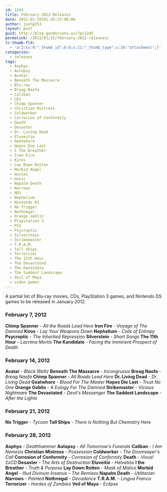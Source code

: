 ```yaml
---
id: 1245
title: February 2012 Releases
date: 2012-01-25T01:45:23-08:00
author: joshg253
layout: post
guid: http://blog.gundersons.us/?p=1245
permalink: /2012/01/25/february-2012-releases/
tc-thumb-fld:
  - 'a:2:{s:9:"_thumb_id";b:0;s:11:"_thumb_type";s:10:"attachment";}'
categories:
  - releases
tags:
  - Asphyx
  - Autopsy
  - Avatar
  - Beneath The Massacre
  - Blu-ray
  - Breag Naofa
  - Caliban
  - CDs
  - Chimp Spanner
  - Christian Mistress
  - Coldworker
  - Corrosion of Conformity
  - Death
  - Desaster
  - Dr. Living Dead
  - Eluveitie
  - Goatwhore
  - Hopes Die Last
  - I The Breather
  - Iron Fire
  - Kiros
  - Lay Down Rotten
  - Morbid Angel
  - movies
  - music
  - Napalm Death
  - Narrows
  - NDS
  - Nephelium
  - Nintendo DS
  - No Trigger
  - Nothnegal
  - Orange Goblin
  - Playstation 3
  - PS3
  - Psycroptic
  - Silverstein
  - Strikemaster
  - T.R.A.M.
  - Tall Ships
  - Terrorizer
  - The 11th Hour
  - The Devastated
  - The Kandidate
  - The Saddest Landscape
  - Veil of Maya
  - video games
---
```

A partial list of Blu-ray movies, CDs, PlayStation 3 games, and Nintendo DS games to be released in January 2012.
<!--more-->

<h3>February 7, 2012</h3>

<strong>Chimp Spanner</strong> - <em>All the Roads Lead Here</em>
<strong>Iron Fire</strong> - <em>Voyage of The Damned</em>
<strong>Kiros</strong> - <em>Lay Your Weapons Down</em>
<strong>Nephelium</strong> - <em>Coils of Entropy</em>
<strong>Psycroptic</strong> - <em>The Inherited Repression</em>
<strong>Silverstein</strong> - <em>Short Songs</em>
<strong>The 11th Hour</strong> - <em>Lacrima Mortis</em>
<strong>The Kandidate</strong> - <em>Facing the Imminent Prospect of Death</em>

<h3>February 14, 2012</h3>

<strong>Avatar</strong> - <em>Black Waltz</em>
<strong>Beneath The Massacre</strong> - <em>Incongruous</em>
<strong>Breag Naofa</strong> - <em>Breag Naofa</em>
<strong>Chimp Spanner</strong> - <em>All Roads Lead Here</em>
<strong>Dr. Living Dead</strong> - <em>Dr. Living Dead</em>
<strong>Goatwhore</strong> - <em>Blood For The Master</em>
<strong>Hopes Die Last</strong> - <em>Trust No One</em>
<strong>Orange Goblin</strong> - <em>A Eulogy For The Damned</em>
<strong>Strikemaster</strong> - <em>Vicious Nightmare</em>
<strong>The Devastated</strong> - <em>Devil's Messenger</em>
<strong>The Saddest Landscape</strong> - <em>After the Lights</em>

<h3>February 21, 2012</h3>

<strong>No Trigger</strong> - <em>Tycoon</em>
<strong>Tall Ships</strong> - <em>There is Nothing But Chemistry Here</em>

<h3>February 28, 2012</h3>

<strong>Asphyx</strong> - <em>Deathhammer</em>
<strong>Autopsy</strong> - <em>All Tomorrow's Funerals</em>
<strong>Caliban</strong> - <em>I Am Nemesis</em>
<strong>Christian Mistress</strong> - <em>Possession</em>
<strong>Coldworker</strong> - <em>The Doomsayer's Call</em>
<strong>Corrosion of Conformity</strong> - <em>Corrosion of Conformity</em>
<strong>Death</strong> - <em>Vivus!</em> 2xCD
<strong>Desaster</strong> - <em>The Arts of Destruction</em>
<strong>Eluveitie</strong> - <em>Helvetios</em>
<strong>I the Breather</strong> - <em>Truth &amp; Purpose</em>
<strong>Lay Down Rotten</strong> - <em>Mask of Malice</em>
<strong>Morbid Angel</strong> - <em>Illud Divinum Insanus – The Remixes</em>
<strong>Napalm Death</strong> - <em>Utilitarian</em>
<strong>Narrows</strong> - <em>Painted</em>
<strong>Nothnegal</strong> - <em>Decadence</em>
<strong>T.R.A.M.</strong> - <em>Lingua Franca</em>
<strong>Terrorizer</strong> - <em>Hordes of Zombies</em>
<strong>Veil of Maya</strong> - <em>Eclipse</em>